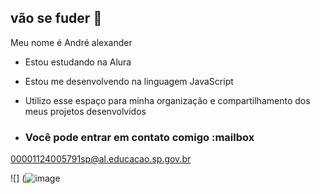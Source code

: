 ## vão se fuder 🤝

Meu nome é André alexander

- Estou estudando na Alura
- Estou me desenvolvendo na linguagem JavaScript
- Utilizo esse espaço para minha organização e compartilhamento dos meus projetos desenvolvidos

- ### Você pode entrar em contato comigo :mailbox

00001124005791sp@al.educacao.sp.gov.br

![] (![image](https://github.com/user-attachments/assets/306b693b-375c-4d98-ba40-b7d5dd03bb14)

